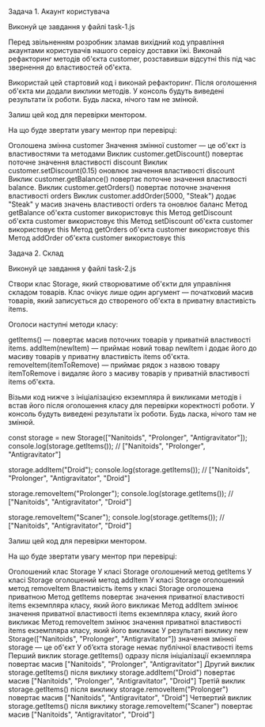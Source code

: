 Задача 1. Акаунт користувача

Виконуй це завдання у файлі task-1.js

Перед звільненням розробник зламав вихідний код управління акаунтами користувачів нашого сервісу доставки їжі. Виконай рефакторинг методів об'єкта customer, розставивши відсутні this під час звернення до властивостей об'єкта.

Використай цей стартовий код і виконай рефакторинг. Після оголошення об'єкта ми додали виклики методів. У консоль будуть виведені результати їх роботи. Будь ласка, нічого там не змінюй.

Залиш цей код для перевірки ментором.

На що буде звертати увагу ментор при перевірці:

Оголошена змінна customer
Значення змінної customer — це об'єкт із властивостями та методами
Виклик customer.getDiscount() повертає поточне значення властивості discount
Виклик customer.setDiscount(0.15) оновлює значення властивості discount
Виклик customer.getBalance() повертає поточне значення властивості balance.
Виклик customer.getOrders() повертає поточне значення властивості orders
Виклик customer.addOrder(5000, "Steak") додає "Steak" у масив значень властивості orders та оновлює баланс
Метод getBalance об'єкта customer використовує this
Метод getDiscount об'єкта customer використовує this
Метод setDiscount об'єкта customer використовує this
Метод getOrders об'єкта customer використовує this
Метод addOrder об'єкта customer використовує this

<!-- ========================================================= -->

Задача 2. Склад

Виконуй це завдання у файлі task-2.js

Створи клас Storage, який створюватиме об'єкти для управління складом товарів. Клас очікує лише один аргумент — початковий масив товарів, який записується до створеного об'єкта в приватну властивість items.

Оголоси наступні методи класу:

getItems() — повертає масив поточних товарів у приватній властивості items.
addItem(newItem) — приймає новий товар newItem і додає його до масиву товарів у приватну властивість items об'єкта.
removeItem(itemToRemove) — приймає рядок з назвою товару itemToRemove і видаляє його з масиву товарів у приватній властивості items об'єкта.

Візьми код нижче з ініціалізацією екземпляра й викликами методів і встав його після оголошення класу для перевірки коректності роботи. У консоль будуть виведені результати їх роботи. Будь ласка, нічого там не змінюй.

const storage = new Storage(["Nanitoids", "Prolonger", "Antigravitator"]);
console.log(storage.getItems()); // ["Nanitoids", "Prolonger", "Antigravitator"]

storage.addItem("Droid");
console.log(storage.getItems()); // ["Nanitoids", "Prolonger", "Antigravitator", "Droid"]

storage.removeItem("Prolonger");
console.log(storage.getItems()); // ["Nanitoids", "Antigravitator", "Droid"]

storage.removeItem("Scaner");
console.log(storage.getItems()); // ["Nanitoids", "Antigravitator", "Droid"]

Залиш цей код для перевірки ментором.

На що буде звертати увагу ментор при перевірці:

Оголошений клас Storage
У класі Storage оголошений метод getItems
У класі Storage оголошений метод addItem
У класі Storage оголошений метод removeItem
Властивість items у класі Storage оголошена приватною
Метод getItems повертає значення приватної властивості items екземпляра класу, який його викликає
Метод addItem змінює значення приватної властивості items екземпляра класу, який його викликає
Метод removeItem змінює значення приватної властивості items екземпляра класу, який його викликає
У результаті виклику new Storage(["Nanitoids", "Prolonger", "Antigravitator"]) значення змінної storage — це об'єкт
У об’єкта storage немає публічної властивості items
Перший виклик storage.getItems() одразу після ініціалізації екземпляра повертає масив ["Nanitoids", "Prolonger", "Antigravitator"]
Другий виклик storage.getItems() після виклику storage.addItem("Droid") повертає масив ["Nanitoids", "Prolonger", "Antigravitator", "Droid"]
Третій виклик storage.getItems() після виклику storage.removeItem("Prolonger") повертає масив ["Nanitoids", "Antigravitator", "Droid"]
Четвертий виклик storage.getItems() після виклику storage.removeItem("Scaner") повертає масив ["Nanitoids", "Antigravitator", "Droid"]
